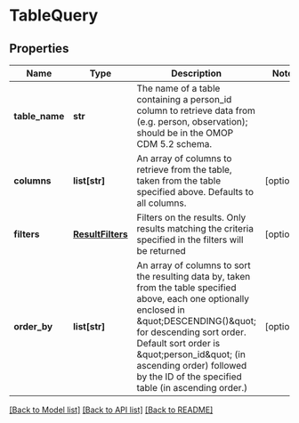 # TableQuery

## Properties
Name | Type | Description | Notes
------------ | ------------- | ------------- | -------------
**table_name** | **str** | The name of a table containing a person_id column to retrieve data from (e.g. person, observation); should be in the OMOP CDM 5.2 schema.  | 
**columns** | **list[str]** | An array of columns to retrieve from the table, taken from the table specified above. Defaults to all columns.  | [optional] 
**filters** | [**ResultFilters**](ResultFilters.md) | Filters on the results. Only results matching the criteria specified in the filters will be returned  | [optional] 
**order_by** | **list[str]** | An array of columns to sort the resulting data by, taken from the table specified above, each one optionally enclosed in \&quot;DESCENDING()\&quot; for descending sort order. Default sort order is \&quot;person_id\&quot; (in ascending order) followed by the ID of the specified table (in ascending order.)  | [optional] 

[[Back to Model list]](../README.md#documentation-for-models) [[Back to API list]](../README.md#documentation-for-api-endpoints) [[Back to README]](../README.md)


